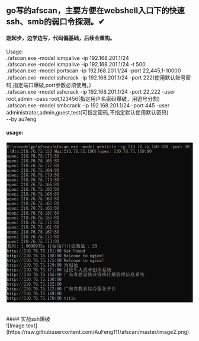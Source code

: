 go写的afscan，主要方便在webshell入口下的快速ssh、smb的弱口令探测。✔
------
####  刚起步，边学边写，代码偏基础，后续会重构。



Usage:</br>
./afscan.exe -model icmpalive -ip 192.168.201.1/24</br>
./afscan.exe -model icmpalive -ip 192.168.201.1/24 -t 500</br>
./afscan.exe -model portscan -ip 192.168.201.1/24 -port 22,445,1-10000</br>
./afscan.exe -model sshcrack -ip 192.168.201.1/24 -port 222(使用默认账号密码,指定端口爆破,port参数必须使用。)</br>
./afscan.exe -model sshcrack -ip 192.168.201.1/24 -port 22,222 -user root,admin -pass root,123456(指定用户名密码爆破，用逗号分割)</br>
./afscan.exe -model smbcrack -ip 192.168.201.1/24 -port 445 -user administrator,admin,guest,test(可指定密码,不指定默认使用默认密码)</br>
                       --by au7eng</br>
		       
#### usage:</br>		 
![Image text](https://raw.githubusercontent.com/AuFeng111/afscan/master/image.png)

</br>
#### 实战ssh爆破
</br>
![Image text](https://raw.githubusercontent.com/AuFeng111/afscan/master/image2.png)
